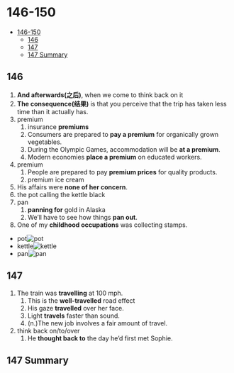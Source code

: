# 146-150

- [146-150](#146-150)
  - [146](#146)
  - [147](#147)
  - [147 Summary](#147-summary)

## 146

1. **And afterwards(之后)**, when we come to think back on it
2. **The consequence(结果)** is that you perceive that the trip has taken less time than it actually has.
3. premium
   1. insurance **premiums**
   2. Consumers are prepared to **pay a premium** for organically grown vegetables.
   3. During the Olympic Games, accommodation will be **at a premium**.
   4. Modern economies **place a premium** on educated workers.
4. premium
   1. People are prepared to pay **premium prices** for quality products.
   2. premium ice cream
5. His affairs were **none of her concern**.
6. the pot calling the kettle black
7. pan
   1. **panning for** gold in Alaska
   2. We’ll have to see how things **pan out**.
8. One of my **childhood occupations** was collecting stamps.

- pot![pot](https://assets.manufactum.de/p/019/019193/19193_03.jpg/cooking-pot-made-stainless-steel.jpg?w=400&h=0&scale.option=fill&canvas.width=100.0000%25&canvas.height=142.3488%25&cw=100.0000%25&ch=100.0000%25)
- kettle![kettle](https://www.ikea.com/us/en/images/products/vattentaet-kettle-stainless-steel-black__0713344_pe729450_s5.jpg?f=s)
- pan![pan](https://www.ikea.com/om/en/images/products/kavalkad-frying-pan-black__0811388_pe771635_s5.jpg)

## 147

1. The train was **travelling** at 100 mph.
   1. This is the **well-travelled** road effect
   2. His gaze **travelled** over her face.
   3. Light **travels** faster than sound.
   4. (n.)The new job involves a fair amount of travel.
2. think back on/to/over
   1. He **thought back to** the day he’d first met Sophie.

## 147 Summary
